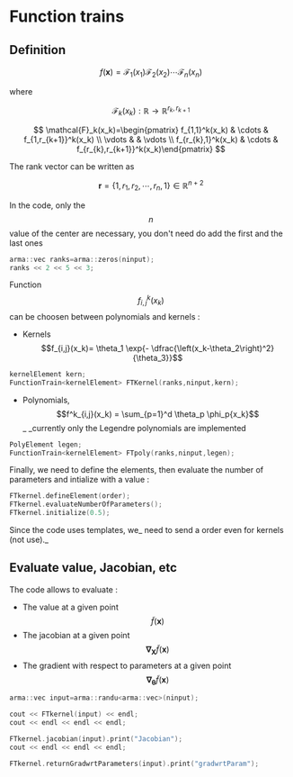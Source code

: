 # Function trains

## Definition


$$
f(\mathbf{x})=\mathcal{F}_1(x_1) \mathcal{F}_2(x_2) \cdots \mathcal{F}_n(x_n)
$$


where


$$
\mathcal{F}_k(x_k) : \mathbb{R} \to \mathbb{R}^{r_k,r_{k+1}}
$$



$$
\mathcal{F}_k(x_k)=\begin{pmatrix} f_{1,1}^k(x_k) & \cdots & f_{1,r_{k+1}}^k(x_k) \\ \vdots & & \vdots \\ f_{r_{k},1}^k(x_k) & \cdots &  f_{r_{k},r_{k+1}}^k(x_k)\end{pmatrix}
$$


The rank vector can be written as


$$
\mathbf{r}=\lbrace 1,r_1,r_2,\cdots,r_n,1 \rbrace \in \mathbb{R}^{n+2}
$$


In the code, only the $$n$$ value of the center are necessary, you don't need do add the first and the last ones

```cpp
arma::vec ranks=arma::zeros(ninput);
ranks << 2 << 5 << 3;
```

Function $$f_{i,j}^k(x_k)$$ can be choosen between polynomials and kernels :

* Kernels $$f_{i,j}(x_k)= \theta_1 \exp{- \dfrac{\left(x_k-\theta_2\right)^2}{\theta_3}}$$

```cpp
kernelElement kern;
FunctionTrain<kernelElement> FTKernel(ranks,ninput,kern);
```

* Polynomials, $$f^k_{i,j}(x_k) = \sum_{p=1}^d \theta_p \phi_p{x_k}$$\_ \_currently only the Legendre polynomials are implemented 

```cpp
PolyElement legen;
FunctionTrain<kernelElement> FTpoly(ranks,ninput,legen);
```

Finally, we need to define the elements, then evaluate the number of parameters and intialize with a value :

```cpp
FTkernel.defineElement(order);
FTkernel.evaluateNumberOfParameters();
FTkernel.initialize(0.5);
```

Since the code uses templates, we_ need to send a order even for kernels \(not use\)._

## Evaluate value, Jacobian, etc

The code allows to evaluate : 

* The value at a given point $$\widetilde{f}(\mathbf{x})$$
* The jacobian at a given point $$\mathbf{\nabla}_{\mathbf{X}}\widetilde{f}(\mathbf{x})$$
* The gradient with respect to parameters at a given point $$\mathbf{\nabla}_{\mathbf{\theta}}\widetilde{f}(\mathbf{x})$$

```cpp
arma::vec input=arma::randu<arma::vec>(ninput);

cout << FTkernel(input) << endl;
cout << endl << endl << endl;

FTkernel.jacobian(input).print("Jacobian");
cout << endl << endl << endl;

FTkernel.returnGradwrtParameters(input).print("gradwrtParam");
```



